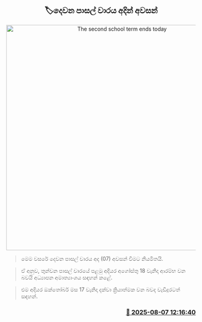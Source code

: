 <p align='center'><b><h2 align='center' title='The second school term ends today'>🏷දෙවන පාසල් වාරය අදින් අවසන්</h2></b></p>
<p align='center'><img src='https://helakuru.sgp1.cdn.digitaloceanspaces.com/esana/images/lib/school-students[1].jpg' width='600' alt='The second school term ends today'></p>

> මෙම වසරේ දෙවන පාසල් වාරය අද (07) අවසන් වීමට නියමිතයි.

> ඒ අනුව, තුන්වන පාසල් වාරයේ පළමු අදියර අගෝස්තු 18 වැනිදා ආරම්භ වන බවයි අධ්‍යාපන අමාත්‍යාංශය සඳහන් කළේ.

> එම අදියර ඔක්තෝබර් මස 17 වැනිදා දක්වා ක්‍රියාත්මක වන බවද වැඩිදුරටත් සඳහන්.



<h3 align='right'><a href='https://www.helakuru.lk/esana/p/112528/'>📅 2025-08-07 12:16:40</a></h3>
